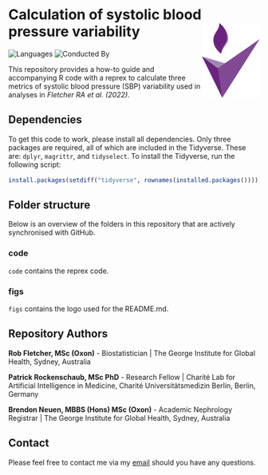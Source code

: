 # Calculation of systolic blood pressure variability <a href='https://www.georgeinstitute.org'><img src='figs/tgi.png' align="right" height="150" /></a>

<!-- badges: start -->
![Languages](https://img.shields.io/badge/Languages-R-6498d3)
![Conducted By](https://img.shields.io/badge/Conducted%20By-The%20George%20Institute%20for%20Global%20Health-72297c)
<!-- badges: end -->

This repository provides a how-to guide and accompanying R code with a reprex to calculate three metrics of systolic blood pressure (SBP) variability used in analyses in *Fletcher RA et al. (2022)*.


## Dependencies

To get this code to work, please install all dependencies. Only three packages are required, all of which are included in the Tidyverse. These are: `dplyr`, `magrittr`, and `tidyselect`. To install the Tidyverse, run the following script:

``` r
install.packages(setdiff("tidyverse", rownames(installed.packages())))
```

## Folder structure

Below is an overview of the folders in this repository that are actively synchronised with GitHub.

### code

`code` contains the reprex code.

### figs

`figs` contains the logo used for the README.md.


## Repository Authors

**Rob Fletcher, MSc (Oxon)** - Biostatistician | The George Institute for Global Health, Sydney, Australia

**Patrick Rockenschaub, MSc PhD** - Research Fellow | Charité Lab for Artificial Intelligence in Medicine, Charité Universitätsmedizin Berlin, Berlin, Germany

**Brendon Neuen, MBBS (Hons) MSc (Oxon)** - Academic Nephrology Registrar | The George Institute for Global Health, Sydney, Australia


## Contact

Please feel free to contact me via my [email](mailto:rfletcher@georgeinstitute.org.au?subject=Inquiry) should you have any questions.
